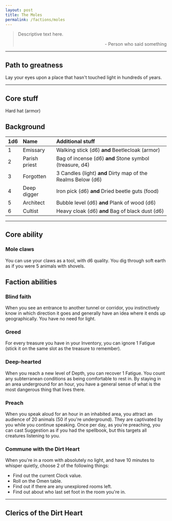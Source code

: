 ```yaml
---
layout: post
title: The Moles
permalink: /factions/moles
---
```


>Descriptive text here.
>
><p style="text-align: right">- Person who said something</p>

***

## Path to greatness
Lay your eyes upon a place that hasn't touched light in hundreds of years.

***

## Core stuff
Hard hat (armor)

## Background

| 1d6        | Name           | Additional stuff                               |
|:-----------|:---------------|:-----------------------------------------------|
| 1          | Emissary       | Walking stick (d6) <b>and</b> Beetlecloak (armor) |
| 2          | Parish priest  | Bag of incense (d6) <b>and</b> Stone symbol (treasure, d4) |
| 3          | Forgotten      | 3 Candles (light) <b>and</b> Dirty map of the Realms Below (d6) |
| 4          | Deep digger    | Iron pick (d6) <b>and</b> Dried beetle guts (food) |
| 5          | Architect      | Bubble level (d6) <b>and</b> Plank of wood (d6) |
| 6          | Cultist        | Heavy cloak (d6) <b>and</b> Bag of black dust (d6) |

***

## Core ability

### Mole claws
You can use your claws as a tool, with d6 quality. You dig through soft earth as if you were 5 animals with shovels.

## Faction abilities

### Blind faith
When you see an entrance to another tunnel or corridor, you instinctively know in which direction it goes and generally have an idea where it ends up geographically. You have no need for light.

### Greed
For every treasure you have in your Inventory, you can ignore 1 Fatigue (stick it on the same slot as the treasure to remember). 

### Deep-hearted
When you reach a new level of Depth, you can recover 1 Fatigue. You count any subterranean conditions as being comfortable to rest in. By staying in an area underground for an hour, you have a general sense of what is the most dangerous thing that lives there.

### Preach
When you speak aloud for an hour in an inhabited area, you attract an audience of 20 animals (50 if you're underground). They are captivated by you while you continue speaking. Once per day, as you're preaching, you can cast Suggestion as if you had the spellbook, but this targets all creatures listening to you.

### Commune with the Dirt Heart
When you're in a room with absolutely no light, and have 10 minutes to whisper quietly, choose 2 of the following things:
*  Find out the current Clock value.
*  Roll on the Omen table.
*  Find out if there are any unexplored rooms left.
*  Find out about who last set foot in the room you're in.

***

## Clerics of the Dirt Heart
